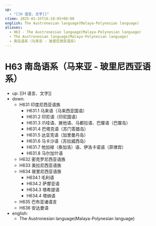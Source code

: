 ```yaml
---
up:
  - "[[H 语言、文字]]"
ctime: 2025-01-25T16:18:05+08:00
english: The Austronesian language(Malaya-Polynesian language)
aliases:
  - H63 - The Austronesian language(Malaya-Polynesian language)
  - The Austronesian language(Malaya-Polynesian language)
  - 南岛语系（马来亚 - 玻里尼西亚语系）
---
```


# H63 南岛语系（马来亚 - 玻里尼西亚语系）

- up: [[H 语言、文字]]
- down:
	- H631 印度尼西亚语族
		- H631.1 马来语（马来西亚国语）
		- H631.2 印尼语（印尼国语）
		- H631.3 爪哇语、巽他语、马都拉语、巴厘语（巴厘岛）
		- H631.4 巴塔克语（苏门答腊岛）
		- H631.5 达亚克语（加里曼丹岛）
		- H631.6 马卡沙语（苏拉威西岛）
		- H631.7 他加禄（泰加洛）语、伊洛卡诺语（菲律宾）
		- H631.8 马尔加什语
	- H632 密克罗尼西亚语族
	- H633 美拉尼西亚语族
	- H634 玻里尼西亚语族
		- H634.1 毛利语
		- H634.2 萨摩亚语
		- H634.3 塔希提语
		- H634.4 塔纳语
	- H635 巴布亚诸语言
	- H636 安达曼语
- english:
	- The Austronesian language(Malaya-Polynesian language)
